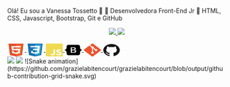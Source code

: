 Olá! Eu sou a Vanessa Tossetto 👋
🔭 Desenvolvedora Front-End Jr
🌱 HTML, CSS, Javascript, Bootstrap, Git e GitHub
<div align = "center">
  <a href="https://github.com/vtossetto">
  <img height="180em" src="https://github-readme-stats.vercel.app/api?username=vtossetto&show_icons=true&theme=dracula&include_all_commits=true&count_private=true"/>
  <img height="180em" src="https://github-readme-stats.vercel.app/api/top-langs/?username=vtossetto&layout=compact&langs_count=7&theme=dracula"/>
</div>
<div style="display: inline_block"><br>
  <img align="center" alt="Vanessa-HTML" height="30" width="40" src="https://raw.githubusercontent.com/devicons/devicon/master/icons/html5/html5-original.svg">
  <img align="center" alt="Vanessa-CSS" height="30" width="40" src="https://raw.githubusercontent.com/devicons/devicon/master/icons/css3/css3-original.svg">
  <img align="center" alt="Vanessa-Javascript" height="30" width="40" src="https://raw.githubusercontent.com/devicons/devicon/master/icons/javascript/javascript-plain.svg">
   <img align="center" alt="Vanessa-Bootstrap" height="30" width="40" src="https://raw.githubusercontent.com/devicons/devicon/master/icons/bootstrap/bootstrap-plain.svg">
  <img align="center" alt="Vanessa-Git" height="30" width="40" src="https://raw.githubusercontent.com/devicons/devicon/master/icons/git/git-original.svg">
  <img align="center" alt="Vanessa-Github" height="30" width="40" src="https://raw.githubusercontent.com/devicons/devicon/master/icons/github/github-original.svg">
</div>
  
<div> 
  <a href="https://www.linkedin.com/in/vanessatossetto/" target="_blank"><img src="https://img.shields.io/badge/-LinkedIn-%230077B5?style=for-the-badge&logo=linkedin&logoColor=white" target="_blank"></a>
  <a href = "mailto:vtossetto@gmail.com"><img src="https://img.shields.io/badge/-Gmail-%23333?style=for-the-badge&logo=gmail&logoColor=white" target="_blank"></a>
   ![Snake animation](https://github.com/grazielabitencourt/grazielabitencourt/blob/output/github-contribution-grid-snake.svg)
 
</div>
